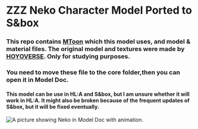 # ZZZ Neko Character Model Ported to S&box
### This repo contains [MToon](https://github.com/edisonlee55/sbox-MToon) which this model uses, and model & material files. The original model and textures were made by [HOYOVERSE](https://www.hoyoverse.com/). Only for studying purposes.

### You need to move these file to the core folder,then you can open it in Model Doc.
#### This model can be use in HL:A and S&box, but I am unsure whether it will work in HL:A. It might also be broken because of the frequent updates of S&box, but it will be fixed eventually.
![A picture showing Neko in Model Doc with animation.](https://user-images.githubusercontent.com/99338058/204173978-90b0bba4-1b11-4597-bcce-d44a28180fc9.png)
